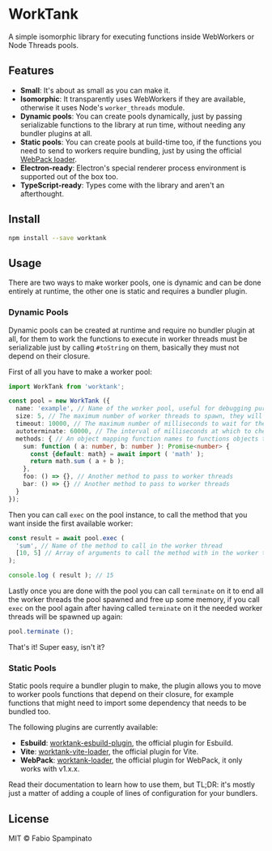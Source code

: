 # WorkTank

A simple isomorphic library for executing functions inside WebWorkers or Node Threads pools.

## Features

- **Small**: It's about as small as you can make it.
- **Isomorphic**: It transparently uses WebWorkers if they are available, otherwise it uses Node's `worker_threads` module.
- **Dynamic pools**: You can create pools dynamically, just by passing serializable functions to the library at run time, without needing any bundler plugins at all.
- **Static pools**: You can create pools at build-time too, if the functions you need to send to workers require bundling, just by using the official [WebPack loader](https://github.com/fabiospampinato/worktank-loader).
- **Electron-ready**: Electron's special renderer process environment is supported out of the box too.
- **TypeScript-ready**: Types come with the library and aren't an afterthought.

## Install

```sh
npm install --save worktank
```

## Usage

There are two ways to make worker pools, one is dynamic and can be done entirely at runtime, the other one is static and requires a bundler plugin.

### Dynamic Pools

Dynamic pools can be created at runtime and require no bundler plugin at all, for them to work the functions to execute in worker threads must be serializable just by calling `#toString` on them, basically they must not depend on their closure.

First of all you have to make a worker pool:

```ts
import WorkTank from 'worktank';

const pool = new WorkTank ({
  name: 'example', // Name of the worker pool, useful for debugging purposes
  size: 5, // The maximum number of worker threads to spawn, they will only get spawned if actually needed
  timeout: 10000, // The maximum number of milliseconds to wait for the result from the worker, if exceeded the worker is terminated and the execution promise rejects
  autoterminate: 60000, // The interval of milliseconds at which to check if the pool can be automatically terminated, to free up resources, workers will be spawned up again if needed
  methods: { // An object mapping function names to functions objects to serialize and deserialize into each worker thread, only functions that don't depend on their closure can be serialized
    sum: function ( a: number, b: number ): Promise<number> {
      const {default: math} = await import ( 'math' );
      return math.sum ( a + b );
    },
    foo: () => {}, // Another method to pass to worker threads
    bar: () => {} // Another method to pass to worker threads
  }
});
```

Then you can call `exec` on the pool instance, to call the method that you want inside the first available worker:

```ts
const result = await pool.exec (
  'sum', // Name of the method to call in the worker thread
  [10, 5] // Array of arguments to call the method with in the worker thread
);

console.log ( result ); // 15
```

Lastly once you are done with the pool you can call `terminate` on it to end all the worker threads the pool spawned and free up some memory, if you call `exec` on the pool again after having called `terminate` on it the needed worker threads will be spawned up again:

```ts
pool.terminate ();
```

That's it! Super easy, isn't it?

### Static Pools

Static pools require a bundler plugin to make, the plugin allows you to move to worker pools functions that depend on their closure, for example functions that might need to import some dependency that needs to be bundled too.

The following plugins are currently available:

- **Esbuild**: [worktank-esbuild-plugin](https://github.com/fabiospampinato/worktank-esbuild-plugin), the official plugin for Esbuild.
- **Vite**: [worktank-vite-loader](https://github.com/fabiospampinato/worktank-vite-loader), the official plugin for Vite.
- **WebPack**: [worktank-loader](https://github.com/fabiospampinato/worktank-loader), the official plugin for WebPack, it only works with v1.x.x.

Read their documentation to learn how to use them, but TL;DR: it's mostly just a matter of adding a couple of lines of configuration for your bundlers.

## License

MIT © Fabio Spampinato
